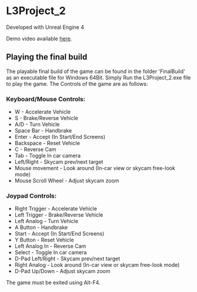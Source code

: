 # L3Project_2

Developed with Unreal Engine 4

Demo video available [here](https://www.youtube.com/watch?v=QoL6AVoDX04).

## Playing the final build

The playable final build of the game can be found in the folder 'FinalBuild' as an executable file for Windows 64Bit. Simply Run the L3Project_2.exe file to play the game.
The Controls of the game are as follows:

### Keyboard/Mouse Controls:
* W - Accelerate Vehicle
* S - Brake/Reverse Vehicle
* A/D - Turn Vehicle
* Space Bar - Handbrake
* Enter - Accept (In Start/End Screens)
* Backspace - Reset Vehicle
* C - Reverse Cam
* Tab - Toggle In car camera
* Left/Right - Skycam prev/next target
* Mouse movement - Look around (In-car view or skycam free-look mode)
* Mouse Scroll Wheel - Adjust skycam zoom

### Joypad Controls:
* Right Trigger - Accelerate Vehicle
* Left Trigger - Brake/Reverse Vehicle
* Left Analog - Turn Vehicle
* A Button - Handbrake
* Start - Accept (In Start/End Screens)
* Y Button - Reset Vehicle
* Left Analog In - Reverse Cam
* Select - Toggle In car camera
* D-Pad Left/Right - Skycam prev/next target
* Right Analog - Look around (In-car view or skycam free-look mode)
* D-Pad Up/Down - Adjust skycam zoom
    
The game must be exited using Alt-F4.
